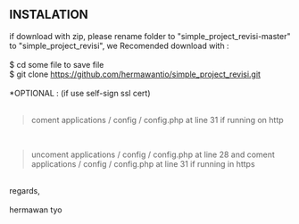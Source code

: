 ## INSTALATION

if download with zip, please rename folder to "simple_project_revisi-master" to "simple_project_revisi", we Recomended download with : <br />
<br />
$ cd some file to save file <br />
$ git clone https://github.com/hermawantio/simple_project_revisi.git <br />
<br />
*OPTIONAL : (if use self-sign ssl cert) <br />
<br />
> coment applications / config / config.php at line 31 if running on http <br />
<br />

> uncoment applications / config / config.php at line 28 and coment applications / config / config.php at line 31 if running in https <br />
<br />
regards,<br />
<br />
hermawan tyo

